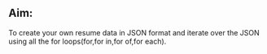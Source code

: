 ## Aim:
  To create your own resume data in JSON format and iterate over the JSON using all the for loops(for,for in,for of,for each).
